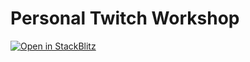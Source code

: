 # Personal Twitch Workshop

[![Open in StackBlitz](https://developer.stackblitz.com/img/open_in_stackblitz.svg)](https://stackblitz.com/github/conshus/personal-twitch-workshop/tree/main)
